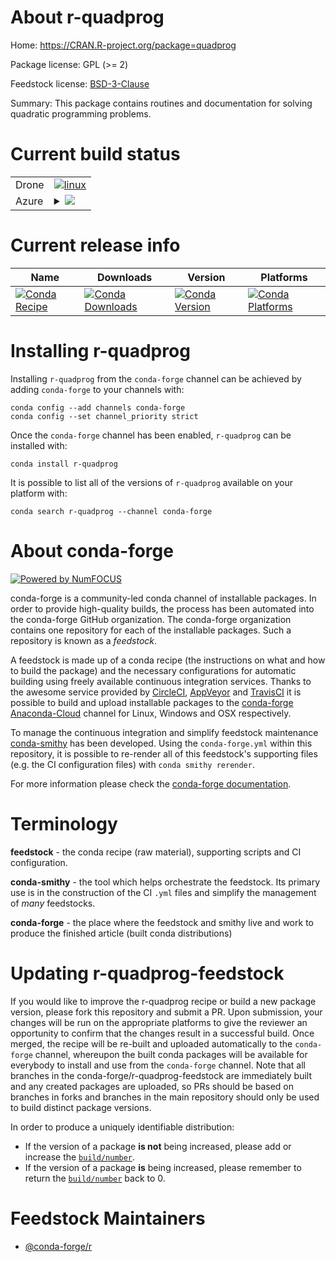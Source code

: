 About r-quadprog
================

Home: https://CRAN.R-project.org/package=quadprog

Package license: GPL (>= 2)

Feedstock license: [BSD-3-Clause](https://github.com/conda-forge/r-quadprog-feedstock/blob/master/LICENSE.txt)

Summary: This package contains routines and documentation for solving quadratic programming problems.

Current build status
====================


<table><tr>
    <td>Drone</td>
    <td>
      <a href="https://cloud.drone.io/conda-forge/r-quadprog-feedstock">
        <img alt="linux" src="https://img.shields.io/drone/build/conda-forge/r-quadprog-feedstock/master.svg?label=Linux">
      </a>
    </td>
  </tr>
    
  <tr>
    <td>Azure</td>
    <td>
      <details>
        <summary>
          <a href="https://dev.azure.com/conda-forge/feedstock-builds/_build/latest?definitionId=1487&branchName=master">
            <img src="https://dev.azure.com/conda-forge/feedstock-builds/_apis/build/status/r-quadprog-feedstock?branchName=master">
          </a>
        </summary>
        <table>
          <thead><tr><th>Variant</th><th>Status</th></tr></thead>
          <tbody><tr>
              <td>linux_64_r_base4.0</td>
              <td>
                <a href="https://dev.azure.com/conda-forge/feedstock-builds/_build/latest?definitionId=1487&branchName=master">
                  <img src="https://dev.azure.com/conda-forge/feedstock-builds/_apis/build/status/r-quadprog-feedstock?branchName=master&jobName=linux&configuration=linux_64_r_base4.0" alt="variant">
                </a>
              </td>
            </tr><tr>
              <td>linux_64_r_base4.1</td>
              <td>
                <a href="https://dev.azure.com/conda-forge/feedstock-builds/_build/latest?definitionId=1487&branchName=master">
                  <img src="https://dev.azure.com/conda-forge/feedstock-builds/_apis/build/status/r-quadprog-feedstock?branchName=master&jobName=linux&configuration=linux_64_r_base4.1" alt="variant">
                </a>
              </td>
            </tr><tr>
              <td>linux_aarch64_r_base4.0</td>
              <td>
                <a href="https://dev.azure.com/conda-forge/feedstock-builds/_build/latest?definitionId=1487&branchName=master">
                  <img src="https://dev.azure.com/conda-forge/feedstock-builds/_apis/build/status/r-quadprog-feedstock?branchName=master&jobName=linux&configuration=linux_aarch64_r_base4.0" alt="variant">
                </a>
              </td>
            </tr><tr>
              <td>linux_aarch64_r_base4.1</td>
              <td>
                <a href="https://dev.azure.com/conda-forge/feedstock-builds/_build/latest?definitionId=1487&branchName=master">
                  <img src="https://dev.azure.com/conda-forge/feedstock-builds/_apis/build/status/r-quadprog-feedstock?branchName=master&jobName=linux&configuration=linux_aarch64_r_base4.1" alt="variant">
                </a>
              </td>
            </tr><tr>
              <td>linux_ppc64le_r_base4.0</td>
              <td>
                <a href="https://dev.azure.com/conda-forge/feedstock-builds/_build/latest?definitionId=1487&branchName=master">
                  <img src="https://dev.azure.com/conda-forge/feedstock-builds/_apis/build/status/r-quadprog-feedstock?branchName=master&jobName=linux&configuration=linux_ppc64le_r_base4.0" alt="variant">
                </a>
              </td>
            </tr><tr>
              <td>linux_ppc64le_r_base4.1</td>
              <td>
                <a href="https://dev.azure.com/conda-forge/feedstock-builds/_build/latest?definitionId=1487&branchName=master">
                  <img src="https://dev.azure.com/conda-forge/feedstock-builds/_apis/build/status/r-quadprog-feedstock?branchName=master&jobName=linux&configuration=linux_ppc64le_r_base4.1" alt="variant">
                </a>
              </td>
            </tr><tr>
              <td>osx_64_r_base4.0</td>
              <td>
                <a href="https://dev.azure.com/conda-forge/feedstock-builds/_build/latest?definitionId=1487&branchName=master">
                  <img src="https://dev.azure.com/conda-forge/feedstock-builds/_apis/build/status/r-quadprog-feedstock?branchName=master&jobName=osx&configuration=osx_64_r_base4.0" alt="variant">
                </a>
              </td>
            </tr><tr>
              <td>osx_64_r_base4.1</td>
              <td>
                <a href="https://dev.azure.com/conda-forge/feedstock-builds/_build/latest?definitionId=1487&branchName=master">
                  <img src="https://dev.azure.com/conda-forge/feedstock-builds/_apis/build/status/r-quadprog-feedstock?branchName=master&jobName=osx&configuration=osx_64_r_base4.1" alt="variant">
                </a>
              </td>
            </tr><tr>
              <td>win_64_r_base4.0</td>
              <td>
                <a href="https://dev.azure.com/conda-forge/feedstock-builds/_build/latest?definitionId=1487&branchName=master">
                  <img src="https://dev.azure.com/conda-forge/feedstock-builds/_apis/build/status/r-quadprog-feedstock?branchName=master&jobName=win&configuration=win_64_r_base4.0" alt="variant">
                </a>
              </td>
            </tr><tr>
              <td>win_64_r_base4.1</td>
              <td>
                <a href="https://dev.azure.com/conda-forge/feedstock-builds/_build/latest?definitionId=1487&branchName=master">
                  <img src="https://dev.azure.com/conda-forge/feedstock-builds/_apis/build/status/r-quadprog-feedstock?branchName=master&jobName=win&configuration=win_64_r_base4.1" alt="variant">
                </a>
              </td>
            </tr>
          </tbody>
        </table>
      </details>
    </td>
  </tr>
</table>

Current release info
====================

| Name | Downloads | Version | Platforms |
| --- | --- | --- | --- |
| [![Conda Recipe](https://img.shields.io/badge/recipe-r--quadprog-green.svg)](https://anaconda.org/conda-forge/r-quadprog) | [![Conda Downloads](https://img.shields.io/conda/dn/conda-forge/r-quadprog.svg)](https://anaconda.org/conda-forge/r-quadprog) | [![Conda Version](https://img.shields.io/conda/vn/conda-forge/r-quadprog.svg)](https://anaconda.org/conda-forge/r-quadprog) | [![Conda Platforms](https://img.shields.io/conda/pn/conda-forge/r-quadprog.svg)](https://anaconda.org/conda-forge/r-quadprog) |

Installing r-quadprog
=====================

Installing `r-quadprog` from the `conda-forge` channel can be achieved by adding `conda-forge` to your channels with:

```
conda config --add channels conda-forge
conda config --set channel_priority strict
```

Once the `conda-forge` channel has been enabled, `r-quadprog` can be installed with:

```
conda install r-quadprog
```

It is possible to list all of the versions of `r-quadprog` available on your platform with:

```
conda search r-quadprog --channel conda-forge
```


About conda-forge
=================

[![Powered by NumFOCUS](https://img.shields.io/badge/powered%20by-NumFOCUS-orange.svg?style=flat&colorA=E1523D&colorB=007D8A)](http://numfocus.org)

conda-forge is a community-led conda channel of installable packages.
In order to provide high-quality builds, the process has been automated into the
conda-forge GitHub organization. The conda-forge organization contains one repository
for each of the installable packages. Such a repository is known as a *feedstock*.

A feedstock is made up of a conda recipe (the instructions on what and how to build
the package) and the necessary configurations for automatic building using freely
available continuous integration services. Thanks to the awesome service provided by
[CircleCI](https://circleci.com/), [AppVeyor](https://www.appveyor.com/)
and [TravisCI](https://travis-ci.com/) it is possible to build and upload installable
packages to the [conda-forge](https://anaconda.org/conda-forge)
[Anaconda-Cloud](https://anaconda.org/) channel for Linux, Windows and OSX respectively.

To manage the continuous integration and simplify feedstock maintenance
[conda-smithy](https://github.com/conda-forge/conda-smithy) has been developed.
Using the ``conda-forge.yml`` within this repository, it is possible to re-render all of
this feedstock's supporting files (e.g. the CI configuration files) with ``conda smithy rerender``.

For more information please check the [conda-forge documentation](https://conda-forge.org/docs/).

Terminology
===========

**feedstock** - the conda recipe (raw material), supporting scripts and CI configuration.

**conda-smithy** - the tool which helps orchestrate the feedstock.
                   Its primary use is in the construction of the CI ``.yml`` files
                   and simplify the management of *many* feedstocks.

**conda-forge** - the place where the feedstock and smithy live and work to
                  produce the finished article (built conda distributions)


Updating r-quadprog-feedstock
=============================

If you would like to improve the r-quadprog recipe or build a new
package version, please fork this repository and submit a PR. Upon submission,
your changes will be run on the appropriate platforms to give the reviewer an
opportunity to confirm that the changes result in a successful build. Once
merged, the recipe will be re-built and uploaded automatically to the
`conda-forge` channel, whereupon the built conda packages will be available for
everybody to install and use from the `conda-forge` channel.
Note that all branches in the conda-forge/r-quadprog-feedstock are
immediately built and any created packages are uploaded, so PRs should be based
on branches in forks and branches in the main repository should only be used to
build distinct package versions.

In order to produce a uniquely identifiable distribution:
 * If the version of a package **is not** being increased, please add or increase
   the [``build/number``](https://docs.conda.io/projects/conda-build/en/latest/resources/define-metadata.html#build-number-and-string).
 * If the version of a package **is** being increased, please remember to return
   the [``build/number``](https://docs.conda.io/projects/conda-build/en/latest/resources/define-metadata.html#build-number-and-string)
   back to 0.

Feedstock Maintainers
=====================

* [@conda-forge/r](https://github.com/conda-forge/r/)

